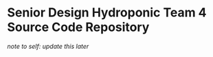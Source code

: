 Senior Design Hydroponic Team 4 Source Code Repository
================================================================================
*note to self: update this later*

